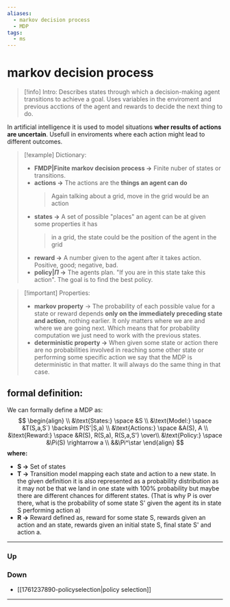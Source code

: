 ```yaml
---
aliases:
  - markov decision process
  - MDP
tags:
  - ms
---
```

# markov decision process
> [!info] Intro: 
> Describes states through which a decision-making agent transitions to achieve a goal. Uses variables in the enviroment and previous acctions of the agent and rewards to decide the next thing to do. 

In artificial intelligence it is used to model situations **wher results of actions are uncertain**. Usefull in enviroments where each action might lead to different outcomes. 

>[!example] Dictionary:
> - **FMDP|Finite markov decision process ->** Finite nuber of states or transitions. 
> - **actions ->** The actions are the **things an agent can do**
>   > Again talking about a grid, move in the grid would be an action
> - **states ->** A set of possible "places" an agent can be at given some properties it has
>   >in a grid, the state could be the position of the agent in the grid
> - **reward ->** A number given to the agent after it takes action. Positive, good; negative, bad.
> - **policy|$\Pi$ ->** The agents plan. "If you are in this state take this action". The goal is to find the best policy.


>[!important] Properties:
> - **markov property** -> The probability of each possible value for a state or reward depends **only on the immediately preceding state and action**, nothing earlier. 
> It only matters where we are and where we are going next. Which means that for probability computation we just need to work with the previous states.
> - **deterministic property ->** When given some state or action there are no probabilities involved in reaching some other state or performing some specific action we say that the MDP is deterministic in that matter. It will always do the same thing in that case.
> 

## formal definition:
We can formally define a MDP as:
$$
\begin{align} \\
&\text{States:} \space &S \\
&\text{Model:} \space &T(S,a,S`) \backsim P(S'|S,a) \\
&\text{Actions:} \space &A(S), A \\
&\text{Reward:} \space &R(S), R(S,a), R(S,a,S')
\over\\
&\text{Policy:} \space &\Pi(S) \rightarrow a \\
&&\Pi^\star
\end{align}
$$
**where:**
- **S ->** Set of states
- **T ->** Transition model mapping each state and action to a new state. In the given definition it is also represented as a probability distribution as it may not be that we land in one state with 100% probability but maybe there are different chances for different states. (That is why P is over there, what is the probability of some state S' given the agent its in state S performing action a)
- **R ->** Reward defined as, reward for some state S, rewards given an action and an state, rewards given an initial state S, final state S' and action a. 

  
***
### Up
### Down
- [[1761237890-policyselection|policy selection]]
***
